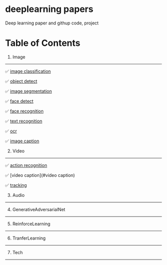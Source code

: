 # deeplearning papers
Deep learning paper and githup code, project

# Table of Contents

1. Image
--------------------------------------------
:white_check_mark: [image classification](#imageclassification)

:white_check_mark: [object detect](#objectdetect)

:white_check_mark: [image segmentation](#imagesegmentation)

:white_check_mark: [face detect](#facedetect)

:white_check_mark: [face recognition](#facerecognition)

:white_check_mark: [text recognition](#textrecognition)

:white_check_mark: [ocr](#ocr)

:white_check_mark: [image caption](#imagecaption)

2. Video
--------------------------------------------
:white_check_mark: [action recognition](#actionrecognition)

:white_check_mark: [video caption](#video caption)

:white_check_mark: [tracking](#tracking)

3. Audio
--------------------------------------------


4. GenerativeAdversarialNet
--------------------------------------------


5. ReinforceLearning
--------------------------------------------


6. TranferLearning
--------------------------------------------


7. Tech
--------------------------------------------

